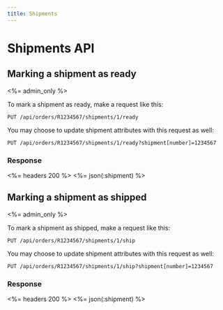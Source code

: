 ```yaml
---
title: Shipments
---
```


# Shipments API

## Marking a shipment as ready

<%= admin_only %>

To mark a shipment as ready, make a request like this:

    PUT /api/orders/R1234567/shipments/1/ready

You may choose to update shipment attributes with this request as well:

    PUT /api/orders/R1234567/shipments/1/ready?shipment[number]=1234567

### Response

<%= headers 200 %>
<%= json(:shipment) %>

## Marking a shipment as shipped

<%= admin_only %>

To mark a shipment as shipped, make a request like this:

    PUT /api/orders/R1234567/shipments/1/ship

You may choose to update shipment attributes with this request as well:

    PUT /api/orders/R1234567/shipments/1/ship?shipment[number]=1234567

### Response

<%= headers 200 %>
<%= json(:shipment) %>
